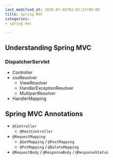 ```yaml
---
last_modified_at: 2020-07-05T02:03:27+00:00
title: Spring MVC
categories:
- spring mvc

---
```

## Understanding Spring MVC

### DispatcherServlet

* Controller
* xxxResolver
  * ViewResolver
  * HandlerExceptionResolver
  * MultipartResolver
* HandlerMapping

## Spring MVC Annotations

* `@Controller`
  * `@RestController`
* `@RequestMapping`
  * `@GetMapping` / `@PostMapping`
  * `@PutMapping` / `@DeleteMapping`
* `@RequestBody` / `@ResponseBody` / `@ResponseStatus`